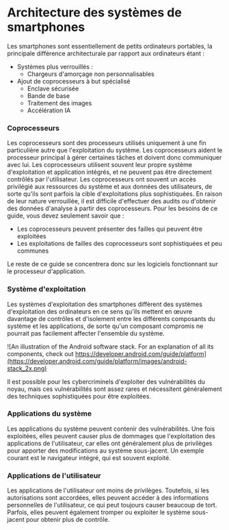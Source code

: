 # Architecture des systèmes de smartphones

Les smartphones sont essentiellement de petits ordinateurs portables, la principale différence architecturale par rapport aux ordinateurs étant :

* Systèmes plus verrouillés :  
  * Chargeurs d'amorçage non personnalisables  
* Ajout de coprocesseurs à but spécialisé  
  * Enclave sécurisée  
  * Bande de base  
  * Traitement des images  
  * Accélération IA

### Coprocesseurs

Les coprocesseurs sont des processeurs utilisés uniquement à une fin particulière autre que l'exploitation du système. Les coprocesseurs aident le processeur principal à gérer certaines tâches et doivent donc communiquer avec lui. Les coprocesseurs utilisent souvent leur propre système d'exploitation et application intégrés, et ne peuvent pas être directement contrôlés par l'utilisateur. Les coprocesseurs ont souvent un accès privilégié aux ressources du système et aux données des utilisateurs, de sorte qu'ils sont parfois la cible d'exploitations plus sophistiquées. En raison de leur nature verrouillée, il est difficile d'effectuer des audits ou d'obtenir des données d'analyse à partir des coprocesseurs. Pour les besoins de ce guide, vous devez seulement savoir que :

* Les coprocesseurs peuvent présenter des failles qui peuvent être exploitées  
* Les exploitations de failles des coprocesseurs sont sophistiquées et peu communes

Le reste de ce guide se concentrera donc sur les logiciels fonctionnant sur le processeur d'application.

### Système d'exploitation

Les systèmes d'exploitation des smartphones diffèrent des systèmes d'exploitation des ordinateurs en ce sens qu'ils mettent en œuvre davantage de contrôles et d'isolement entre les différents composants du système et les applications, de sorte qu'un composant compromis ne pourrait pas facilement affecter l'ensemble du système.

![An illustration of the Android software stack. For an explanation of all its components, check out https://developer.android.com/guide/platform](https://developer.android.com/guide/platform/images/android-stack_2x.png)

Il est possible pour les cybercriminels d'exploiter des vulnérabilités du noyau, mais ces vulnérabilités sont assez rares et nécessitent généralement des techniques sophistiquées pour être exploitées.

### Applications du système

Les applications du système peuvent contenir des vulnérabilités. Une fois exploitées, elles peuvent causer plus de dommages que l'exploitation des applications de l'utilisateur, car elles ont généralement plus de privilèges pour apporter des modifications au système sous-jacent. Un exemple courant est le navigateur intégré, qui est souvent exploité.

### Applications de l'utilisateur

Les applications de l'utilisateur ont moins de privilèges. Toutefois, si les autorisations sont accordées, elles peuvent accéder à des informations personnelles de l'utilisateur, ce qui peut toujours causer beaucoup de tort. Parfois, elles peuvent également tromper ou exploiter le système sous-jacent pour obtenir plus de contrôle.